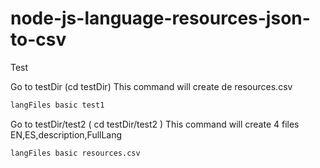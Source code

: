 # node-js-language-resources-json-to-csv

Test 

Go to testDir (cd testDir)
This command will create de resources.csv

```bash
langFiles basic test1
```

Go to testDir/test2 ( cd testDir/test2 )
This command will create 4 files EN,ES,description,FullLang

```bash
langFiles basic resources.csv
```
